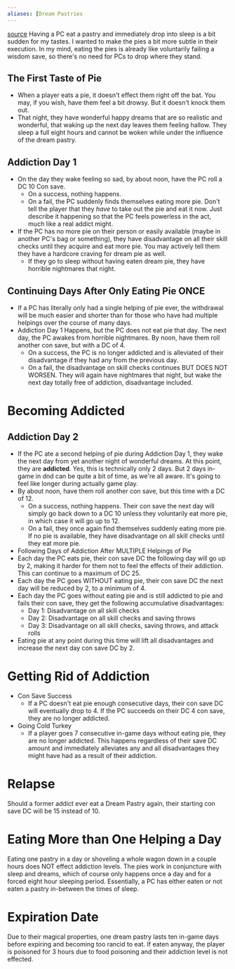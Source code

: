 ```yaml
---
aliases: [Dream Pastries
---
```

[source](https://www.reddit.com/r/CurseofStrahd/comments/91bv3n/fleshing_out_curse_of_strahd_the_mechanics_of/)
Having a PC eat a pastry and immediately drop into sleep is a bit sudden for my tastes. I wanted to make the pies a bit more subtle in their execution. In my mind, eating the pies is already like voluntarily failing a wisdom save, so there's no need for PCs to drop where they stand.

## The First Taste of Pie
- When a player eats a pie, it doesn't effect them right off the bat. You may, if you wish, have them feel a bit drowsy. But it doesn't knock them out.
- That night, they have wonderful happy dreams that are so realistic and wonderful, that waking up the next day leaves them feeling hallow. They sleep a full eight hours and cannot be woken while under the influence of the dream pastry.

## Addiction Day 1
- On the day they wake feeling so sad, by about noon, have the PC roll a DC 10 Con save.
	- On a success, nothing happens.
	- On a fail, the PC suddenly finds themselves eating more pie. Don't tell the player that they _have_ to take out the pie and eat it now. Just describe it happening so that the PC feels powerless in the act, much like a real addict might.
- If the PC has no more pie on their person or easily available (maybe in another PC's bag or something), they have disadvantage on all their skill checks until they acquire and eat more pie. You may actively tell them they have a hardcore craving for dream pie as well.
	- If they go to sleep without having eaten dream pie, they have horrible nightmares that night.

## Continuing Days After Only Eating Pie ONCE
- If a PC has literally only had a single helping of pie ever, the withdrawal will be much easier and shorter than for those who have had multiple helpings over the course of many days.
- Addiction Day 1 Happens, but the PC does not eat pie that day. The next day, the PC awakes from horrible nightmares. By noon, have them roll another con save, but with a DC of 4.
	- On a success, the PC is no longer addicted and is alleviated of their disadvantage if they had any from the previous day.
	- On a fail, the disadvantage on skill checks continues BUT DOES NOT WORSEN. They will again have nightmares that night, but wake the next day totally free of addiction, disadvantage included.

# Becoming Addicted
## Addiction Day 2
- If the PC ate a second helping of pie during Addiction Day 1, they wake the next day from yet another night of wonderful dreams. At this point, they are **addicted**. Yes, this is technically only 2 days. But 2 days in-game in dnd can be quite a bit of time, as we're all aware. It's going to feel like longer during actually game play.
- By about noon, have them roll another con save, but this time with a DC of 12.
	- On a success, nothing happens. Their con save the next day will simply go back down to a DC 10 unless they voluntarily eat more pie, in which case it will go up to 12.
	- On a fail, they once again find themselves suddenly eating more pie. If no pie is available, they have disadvantage on all skill checks until they eat more pie.
- Following Days of Addiction After MULTIPLE Helpings of Pie
- Each day the PC eats pie, their con save DC the following day will go up by 2, making it harder for them not to feel the effects of their addiction. This can continue to a maximum of DC 25.
- Each day the PC goes WITHOUT eating pie, their con save DC the next day will be reduced by 2, to a minimum of 4.
- Each day the PC goes without eating pie and is still addicted to pie and fails their con save, they get the following accumulative disadvantages:
	- Day 1: Disadvantage on all skill checks
	- Day 2: Disadvantage on all skill checks and saving throws
	- Day 3: Disadvantage on all skill checks, saving throws, and attack rolls
- Eating pie at any point during this time will lift all disadvantages and increase the next day con save DC by 2.

# Getting Rid of Addiction
- Con Save Success
    - If a PC doesn't eat pie enough consecutive days, their con save DC will eventually drop to 4. If the PC succeeds on their DC 4 con save, they are no longer addicted.
- Going Cold Turkey
    - If a player goes 7 consecutive in-game days without eating pie, they are no longer addicted. This happens regardless of their save DC amount and immediately alleviates any and all disadvantages they might have had as a result of their addiction.

# Relapse
Should a former addict ever eat a Dream Pastry again, their starting con save DC will be 15 instead of 10.

# Eating More than One Helping a Day
Eating one pastry in a day or shoveling a whole wagon down in a couple hours does NOT effect addiction levels. The pies work in conjuncture with sleep and dreams, which of course only happens once a day and for a forced eight hour sleeping period. Essentially, a PC has either eaten or not eaten a pastry in-between the times of sleep.

# Expiration Date
Due to their magical properties, one dream pastry lasts ten in-game days before expiring and becoming too rancid to eat. If eaten anyway, the player is poisoned for 3 hours due to food poisoning and their addiction level is not effected.